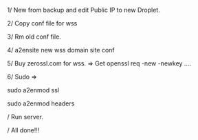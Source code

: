 1/ New from backup and edit Public IP to new Droplet.

2/ Copy conf file for wss

3/ Rm old conf file.

4/ a2ensite new wss domain site conf

5/ Buy zerossl.com for wss.
  => Get openssl req -new -newkey ....
  
6/ Sudo =>

  sudo a2enmod ssl
  
  sudo a2enmod headers
  
  
/ Run server.

/ All done!!!
